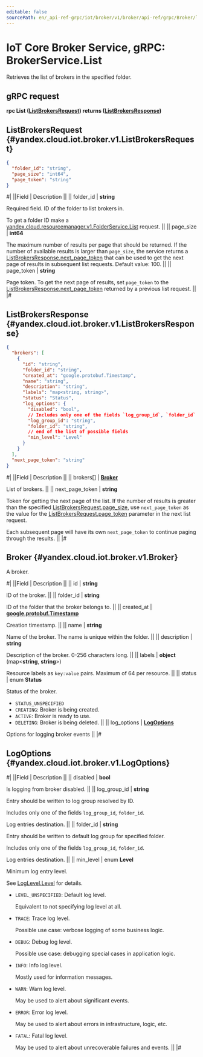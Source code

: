 ```yaml
---
editable: false
sourcePath: en/_api-ref-grpc/iot/broker/v1/broker/api-ref/grpc/Broker/list.md
---
```


# IoT Core Broker Service, gRPC: BrokerService.List

Retrieves the list of brokers in the specified folder.

## gRPC request

**rpc List ([ListBrokersRequest](#yandex.cloud.iot.broker.v1.ListBrokersRequest)) returns ([ListBrokersResponse](#yandex.cloud.iot.broker.v1.ListBrokersResponse))**

## ListBrokersRequest {#yandex.cloud.iot.broker.v1.ListBrokersRequest}

```json
{
  "folder_id": "string",
  "page_size": "int64",
  "page_token": "string"
}
```

#|
||Field | Description ||
|| folder_id | **string**

Required field. ID of the folder to list brokers in.

To get a folder ID make a [yandex.cloud.resourcemanager.v1.FolderService.List](/docs/resource-manager/api-ref/grpc/Folder/list#List) request. ||
|| page_size | **int64**

The maximum number of results per page that should be returned. If the number of available
results is larger than `page_size`, the service returns a [ListBrokersResponse.next_page_token](#yandex.cloud.iot.broker.v1.ListBrokersResponse)
that can be used to get the next page of results in subsequent list requests.
Default value: 100. ||
|| page_token | **string**

Page token. To get the next page of results, set `page_token` to the
[ListBrokersResponse.next_page_token](#yandex.cloud.iot.broker.v1.ListBrokersResponse) returned by a previous list request. ||
|#

## ListBrokersResponse {#yandex.cloud.iot.broker.v1.ListBrokersResponse}

```json
{
  "brokers": [
    {
      "id": "string",
      "folder_id": "string",
      "created_at": "google.protobuf.Timestamp",
      "name": "string",
      "description": "string",
      "labels": "map<string, string>",
      "status": "Status",
      "log_options": {
        "disabled": "bool",
        // Includes only one of the fields `log_group_id`, `folder_id`
        "log_group_id": "string",
        "folder_id": "string",
        // end of the list of possible fields
        "min_level": "Level"
      }
    }
  ],
  "next_page_token": "string"
}
```

#|
||Field | Description ||
|| brokers[] | **[Broker](#yandex.cloud.iot.broker.v1.Broker)**

List of brokers. ||
|| next_page_token | **string**

Token for getting the next page of the list. If the number of results is greater than
the specified [ListBrokersRequest.page_size](#yandex.cloud.iot.broker.v1.ListBrokersRequest), use `next_page_token` as the value
for the [ListBrokersRequest.page_token](#yandex.cloud.iot.broker.v1.ListBrokersRequest) parameter in the next list request.

Each subsequent page will have its own `next_page_token` to continue paging through the results. ||
|#

## Broker {#yandex.cloud.iot.broker.v1.Broker}

A broker.

#|
||Field | Description ||
|| id | **string**

ID of the broker. ||
|| folder_id | **string**

ID of the folder that the broker belongs to. ||
|| created_at | **[google.protobuf.Timestamp](https://developers.google.com/protocol-buffers/docs/reference/google.protobuf#timestamp)**

Creation timestamp. ||
|| name | **string**

Name of the broker. The name is unique within the folder. ||
|| description | **string**

Description of the broker. 0-256 characters long. ||
|| labels | **object** (map<**string**, **string**>)

Resource labels as `key:value` pairs. Maximum of 64 per resource. ||
|| status | enum **Status**

Status of the broker.

- `STATUS_UNSPECIFIED`
- `CREATING`: Broker is being created.
- `ACTIVE`: Broker is ready to use.
- `DELETING`: Broker is being deleted. ||
|| log_options | **[LogOptions](#yandex.cloud.iot.broker.v1.LogOptions)**

Options for logging broker events ||
|#

## LogOptions {#yandex.cloud.iot.broker.v1.LogOptions}

#|
||Field | Description ||
|| disabled | **bool**

Is logging from broker disabled. ||
|| log_group_id | **string**

Entry should be written to log group resolved by ID.

Includes only one of the fields `log_group_id`, `folder_id`.

Log entries destination. ||
|| folder_id | **string**

Entry should be written to default log group for specified folder.

Includes only one of the fields `log_group_id`, `folder_id`.

Log entries destination. ||
|| min_level | enum **Level**

Minimum log entry level.

See [LogLevel.Level](/docs/logging/api-ref/grpc/Export/run#yandex.cloud.logging.v1.LogLevel.Level) for details.

- `LEVEL_UNSPECIFIED`: Default log level.

  Equivalent to not specifying log level at all.
- `TRACE`: Trace log level.

  Possible use case: verbose logging of some business logic.
- `DEBUG`: Debug log level.

  Possible use case: debugging special cases in application logic.
- `INFO`: Info log level.

  Mostly used for information messages.
- `WARN`: Warn log level.

  May be used to alert about significant events.
- `ERROR`: Error log level.

  May be used to alert about errors in infrastructure, logic, etc.
- `FATAL`: Fatal log level.

  May be used to alert about unrecoverable failures and events. ||
|#